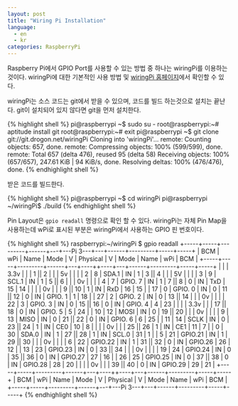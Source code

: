```yaml
---
layout: post
title: "Wiring Pi Installation"
language:
  - en
  - kr
categories: RaspberryPi
---
```

Raspberry Pi에서 GPIO Port를 사용할 수 있는 방법 중 하나는 wiringPi를 이용하는 것이다. wiringPi에 대한 기본적인 사용 방법 및 [wiringPi 홈페이지](http://wiringpi.com/)에서 확인할 수 있다.

wiringPi는 소스 코드는 git에서 받을 수 있으며, 코드를 빌드 하는것으로 설치는 끝난다. git이 설치되어 있지 않다면 git을 먼저 설치한다.

{% highlight shell %}
pi@raspberrypi ~$ sudo su -
root@raspberrypi:~# aptitude install git
root@raspberrypi:~# exit
pi@raspberrypi ~$ git clone git://git.drogon.net/wiringPi
Cloning into 'wiringPi'...
remote: Counting objects: 657, done.
remote: Compressing objects: 100% (599/599), done.
remote: Total 657 (delta 476), reused 95 (delta 58)
Receiving objects: 100% (657/657), 247.61 KiB | 94 KiB/s, done.
Resolving deltas: 100% (476/476), done.
{% endhighlight shell %}

받은 코드를 빌드한다.

{% highlight shell %}
pi@raspberrypi ~$ cd wiringPi
pi@raspberrypi ~/wiringPi$ ./build
{% endhighlight shell %}

Pin Layout은 `gpio readall` 명령으로 확인 할 수 있다. wiringPi는 자체 Pin Map을 사용하는데 wPi로 표시된 부분은 wiringPi에서 사용하는 GPIO 핀 번호이다.

{% highlight shell %}
raspberrypi:~/wiringPi $ gpio readall
+-----+-----+---------+------+---+---Pi 3---+---+------+---------+-----+-----+
 | BCM | wPi |   Name  | Mode | V | Physical | V | Mode | Name    | wPi | BCM |
 +-----+-----+---------+------+---+----++----+---+------+---------+-----+-----+
 |     |     |    3.3v |      |   |  1 || 2  |   |      | 5v      |     |     |
 |   2 |   8 |   SDA.1 |   IN | 1 |  3 || 4  |   |      | 5V      |     |     |
 |   3 |   9 |   SCL.1 |   IN | 1 |  5 || 6  |   |      | 0v      |     |     |
 |   4 |   7 | GPIO. 7 |   IN | 1 |  7 || 8  | 0 | IN   | TxD     | 15  | 14  |
 |     |     |      0v |      |   |  9 || 10 | 1 | IN   | RxD     | 16  | 15  |
 |  17 |   0 | GPIO. 0 |   IN | 0 | 11 || 12 | 0 | IN   | GPIO. 1 | 1   | 18  |
 |  27 |   2 | GPIO. 2 |   IN | 0 | 13 || 14 |   |      | 0v      |     |     |
 |  22 |   3 | GPIO. 3 |   IN | 0 | 15 || 16 | 0 | IN   | GPIO. 4 | 4   | 23  |
 |     |     |    3.3v |      |   | 17 || 18 | 0 | IN   | GPIO. 5 | 5   | 24  |
 |  10 |  12 |    MOSI |   IN | 0 | 19 || 20 |   |      | 0v      |     |     |
 |   9 |  13 |    MISO |   IN | 0 | 21 || 22 | 0 | IN   | GPIO. 6 | 6   | 25  |
 |  11 |  14 |    SCLK |   IN | 0 | 23 || 24 | 1 | IN   | CE0     | 10  | 8   |
 |     |     |      0v |      |   | 25 || 26 | 1 | IN   | CE1     | 11  | 7   |
 |   0 |  30 |   SDA.0 |   IN | 1 | 27 || 28 | 1 | IN   | SCL.0   | 31  | 1   |
 |   5 |  21 | GPIO.21 |   IN | 1 | 29 || 30 |   |      | 0v      |     |     |
 |   6 |  22 | GPIO.22 |   IN | 1 | 31 || 32 | 0 | IN   | GPIO.26 | 26  | 12  |
 |  13 |  23 | GPIO.23 |   IN | 0 | 33 || 34 |   |      | 0v      |     |     |
 |  19 |  24 | GPIO.24 |   IN | 0 | 35 || 36 | 0 | IN   | GPIO.27 | 27  | 16  |
 |  26 |  25 | GPIO.25 |   IN | 0 | 37 || 38 | 0 | IN   | GPIO.28 | 28  | 20  |
 |     |     |      0v |      |   | 39 || 40 | 0 | IN   | GPIO.29 | 29  | 21  |
 +-----+-----+---------+------+---+----++----+---+------+---------+-----+-----+
 | BCM | wPi |   Name  | Mode | V | Physical | V | Mode | Name    | wPi | BCM |
 +-----+-----+---------+------+---+---Pi 3---+---+------+---------+-----+-----+
{% endhighlight shell %}
